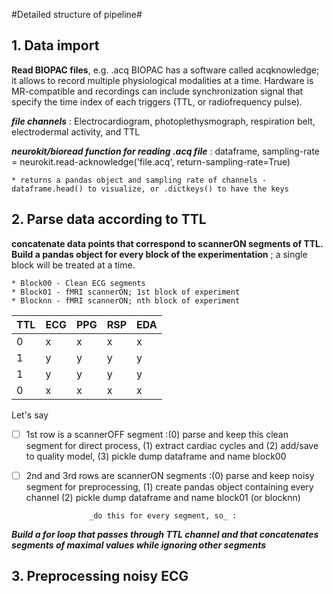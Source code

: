 #Detailed structure of pipeline#

## 1. Data import ##
**Read BIOPAC files**, e.g. <name-of-file>.acq
BIOPAC has a software called acqknowledge; it allows to record multiple physiological modalities at a time.
Hardware is MR-compatible and recordings can include synchronization signal that specify the time index of each triggers (TTL, or radiofrequency pulse).

___file channels___ : Electrocardiogram, photoplethysmograph, respiration belt, electrodermal activity, and TTL

___neurokit/bioread function for reading .acq file___ : dataframe, sampling-rate = neurokit.read-acknowledge('file.acq', return-sampling-rate=True)

	* returns a pandas object and sampling rate of channels - dataframe.head() to visualize, or .dictkeys() to have the keys
	

## 2. Parse data according to TTL ##
**concatenate data points that correspond to scannerON segments of TTL. Build a pandas object for every block of the experimentation** ; a single block will be treated at a time.

	* Block00 - Clean ECG segments
	* Block01 - fMRI scannerON; 1st block of experiment
	* Blocknn - fMRI scannerON; nth block of experiment

TTL | ECG | PPG | RSP | EDA
----|-----|-----|-----|-----
 0  |  x  |  x  |  x  |  x
 1  |  y  |  y  |  y  |  y
 1  |  y  |  y  |  y  |  y
 0  |  x  |  x  |  x  |  x

Let's say

- [ ] 1st row is a scannerOFF segment :(0) parse and keep this clean segment for direct process, (1) extract cardiac cycles and (2) add/save to quality model, (3) pickle dump dataframe and name block00
	
- [ ] 2nd and 3rd rows are scannerON segments :(0) parse and keep noisy segment for preprocessing, (1) create pandas object containing every channel (2) pickle dump dataframe and name block01 (or blocknn)

					_do this for every segment, so_ :

***Build a for loop that passes through TTL channel and that concatenates segments of maximal values while ignoring other segments***

## 3. Preprocessing noisy ECG ##

